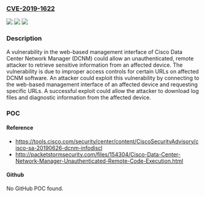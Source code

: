 ### [CVE-2019-1622](https://cve.mitre.org/cgi-bin/cvename.cgi?name=CVE-2019-1622)
![](https://img.shields.io/static/v1?label=Product&message=Cisco%20Data%20Center%20Network%20Manager%20&color=blue)
![](https://img.shields.io/static/v1?label=Version&message=n%2Fa&color=blue)
![](https://img.shields.io/static/v1?label=Vulnerability&message=CWE-284&color=brighgreen)

### Description

A vulnerability in the web-based management interface of Cisco Data Center Network Manager (DCNM) could allow an unauthenticated, remote attacker to retrieve sensitive information from an affected device. The vulnerability is due to improper access controls for certain URLs on affected DCNM software. An attacker could exploit this vulnerability by connecting to the web-based management interface of an affected device and requesting specific URLs. A successful exploit could allow the attacker to download log files and diagnostic information from the affected device.

### POC

#### Reference
- https://tools.cisco.com/security/center/content/CiscoSecurityAdvisory/cisco-sa-20190626-dcnm-infodiscl
- http://packetstormsecurity.com/files/154304/Cisco-Data-Center-Network-Manager-Unauthenticated-Remote-Code-Execution.html

#### Github
No GitHub POC found.

